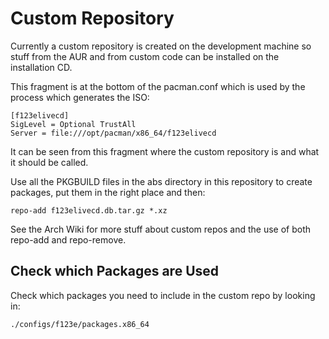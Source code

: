 
# Custom Repository

Currently a custom repository is created on the development machine so stuff 
from the AUR and from custom code can be installed on the installation CD.

This fragment is at the bottom of the pacman.conf which is used by the process 
which generates the ISO:


	[f123elivecd]
	SigLevel = Optional TrustAll
	Server = file:///opt/pacman/x86_64/f123elivecd

It can be seen from this fragment where the custom repository is and what it 
should be called.

Use all the PKGBUILD files in the abs directory in this repository to create 
packages, put them in the right place and then:

	repo-add f123elivecd.db.tar.gz *.xz


See the Arch Wiki for more stuff about custom repos and the use of both repo-add 
and repo-remove.

## Check which Packages are Used

Check which packages you need to include in the custom repo by looking in:

	./configs/f123e/packages.x86_64



